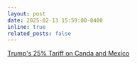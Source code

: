 ```yaml
---
layout: post
date: 2025-02-13 15:59:00-0400
inline: true
related_posts: false
---
```


<a href="https://www.brookings.edu/articles/trumps-25-tariffs-on-canada-and-mexico-will-be-a-blow-to-all-3-economies/">Trump's 25% Tariff on Canda and Mexico</a>
